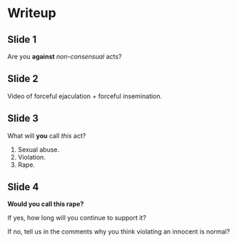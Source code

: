 
# Writeup
## Slide 1

Are you **against** _non-consensual_ acts?

## Slide 2

Video of forceful ejaculation + forceful insemination.

## Slide 3

What will **you** call _this_ act?

1. Sexual abuse.
2. Violation.
3. Rape.

## Slide 4

**Would you call this rape?**

If yes, how long will you continue to support it?

If no, tell us in the comments why you think violating an innocent is normal?
